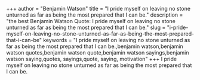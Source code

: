 +++
author = "Benjamin Watson"
title = "I pride myself on leaving no stone unturned as far as being the most prepared that I can be."
description = "the best Benjamin Watson Quote: I pride myself on leaving no stone unturned as far as being the most prepared that I can be."
slug = "i-pride-myself-on-leaving-no-stone-unturned-as-far-as-being-the-most-prepared-that-i-can-be"
keywords = "I pride myself on leaving no stone unturned as far as being the most prepared that I can be.,benjamin watson,benjamin watson quotes,benjamin watson quote,benjamin watson sayings,benjamin watson saying,quotes, sayings,quote, saying, motivation"
+++
I pride myself on leaving no stone unturned as far as being the most prepared that I can be.
